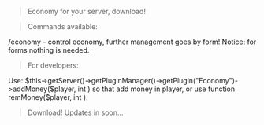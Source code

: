> Economy for your server, download!

> Commands available:

/economy - control economy, further management goes by form! Notice: for forms nothing is needed.

> For developers:

Use: $this->getServer()->getPluginManager()->getPlugin("Economy")->addMoney($player, int <count>) so that add money in player, or use function remMoney($player, int <count>).

> Download! Updates in soon...
